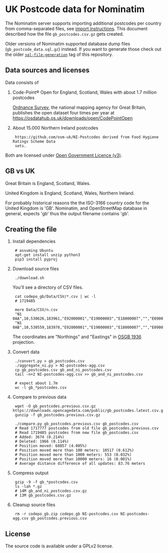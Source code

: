 UK Postcode data for Nominatim
==============================

The Nominatim server supports importing additional postcodes per country from comma-separated files,
see [import instructions](https://www.nominatim.org/release-docs/latest/admin/Import/). This document
described how the file `gb_postcodes.csv.gz` gets created.

Older versions of Nominatim supported database dump files (`gb_postcode_data.sql.gz`) instead. If
you want to generate those check out the older [`sql-file-generation`](https://github.com/osm-search/gb-postcode-data/tags) tag of this repository.


Data sources and licenses
-------------------------

Data consists of

1. Code-Point® Open for England, Scotland, Wales with about 1.7 million postcodes

   [Ordnance Survey](https://en.wikipedia.org/wiki/Ordnance_Survey), the national mapping agency
   for Great Britain, publishes the open dataset four times per year at
   https://osdatahub.os.uk/downloads/open/CodePointOpen

2. About 15.000 Northern Ireland postcodes

        https://github.com/osm-uk/NI-Postcodes derived from Food Hygiene Ratings Scheme Data
        sets.

Both are licensed under [Open Government Licence (v3)](https://www.nationalarchives.gov.uk/doc/open-government-licence/version/3/).



GB vs UK
--------

Great Britain is England, Scotland, Wales.

United Kingdom is England, Scotland, Wales, Northern Ireland.

For probably historical reasons the the ISO-3166 country code for the United Kingdom is 'GB'. Nominatim,
and OpenStreetMap database in general, expects 'gb' thus the output filename contains 'gb'.





Creating the file
-----------------

1. Install dependencies

        # assuming Ubuntu
        apt-get install unzip python3
        pip3 install pyproj

2. Download source files

        ./download.sh

     You'll see a directory of CSV files.

        cat codepo_gb/Data/CSV/*.csv | wc -l
        # 1719485

        more Data/CSV/n.csv
        "N1 0AA",10,530626,183961,"E92000001","E19000003","E18000007","","E09000019","E05000368"
        "N1 0AB",10,530559,183978,"E92000001","E19000003","E18000007","","E09000019","E05000368"

    The coordinates are "Northings" and "Eastings" in [OSGB 1936](http://epsg.io/27700) projection.

3. Convert data

        ./convert.py > gb_postcodes.csv
        ./aggregate_ni.py > NI-postcodes-agg.csv
        cp gb_postcodes.csv gb_and_ni_postcodes.csv
        tail -n+2 NI-postcodes-agg.csv >> gb_and_ni_postcodes.csv

        # expect about 1.7m
        wc -l gb_*postcodes.csv

4. Compare to previous data

        wget -O gb_postcodes.previous.csv.gz https://downloads.opencagedata.com/public/gb_postcodes.latest.csv.gz
        gunzip -f gb_postcodes.previous.csv.gz

        ./compare.py gb_postcodes.previous.csv gb_postcodes.csv
        # Read 1717777 postcodes from old file gb_postcodes.previous.csv
        # Read 1719485 postcodes from new file gb_postcodes.csv
        # Added: 3674 (0.214%)
        # Deleted: 1966 (0.114%)
        # Position moved: 68857 (4.005%)
        # Position moved more than 100 meters: 10517 (0.612%)
        # Position moved more than 1000 meters: 553 (0.032%)
        # Position moved more than 10000 meters: 16 (0.001%)
        # Average distance difference of all updates: 83.76 meters

5. Compress output

        gzip -9 -f gb_*postcodes.csv
        ls -lah *.gz
        # 14M gb_and_ni_postcodes.csv.gz
        # 13M gb_postcodes.csv.gz

6. Cleanup source files

        rm -r codepo_gb.zip codepo_gb NI-postcodes.csv NI-postcodes-agg.csv gb_postcodes.previous.csv

License
-------
The source code is available under a GPLv2 license.

